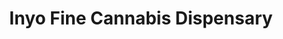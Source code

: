 ---
title: "Inyo Fine Cannabis Dispensary"
url: /las-vegas/inyo-fine-cannabis-dispensary-south-maryland-parkway/
shop: cannabis
---